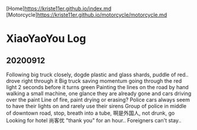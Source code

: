 [Home]https://kriste11er.github.io/index.md
[Motorcycle]https://kriste11er.github.io/motorcycle/motorcycle.md

# XiaoYaoYou Log
## 20200912
Following big truck closely, dogde plastic and glass shards, puddle of red.. drove right through it 
Big truck saving momentum going through the red light 2 seconds before it turns green
Painting the lines on the road by hand walking a small machine, one glance they are already gone and cars driving over the paint
Line of fire, paint drying or erasing? 
Police cars always seem to have their lights on and rarely use their sirens 
Group of police in middle of downtown road, stop, breath into a tube, 啊是外国人, not drunk, go
Looking for hotel 尚客优 "thank you" for an hour.. Foreigners can't stay.. 